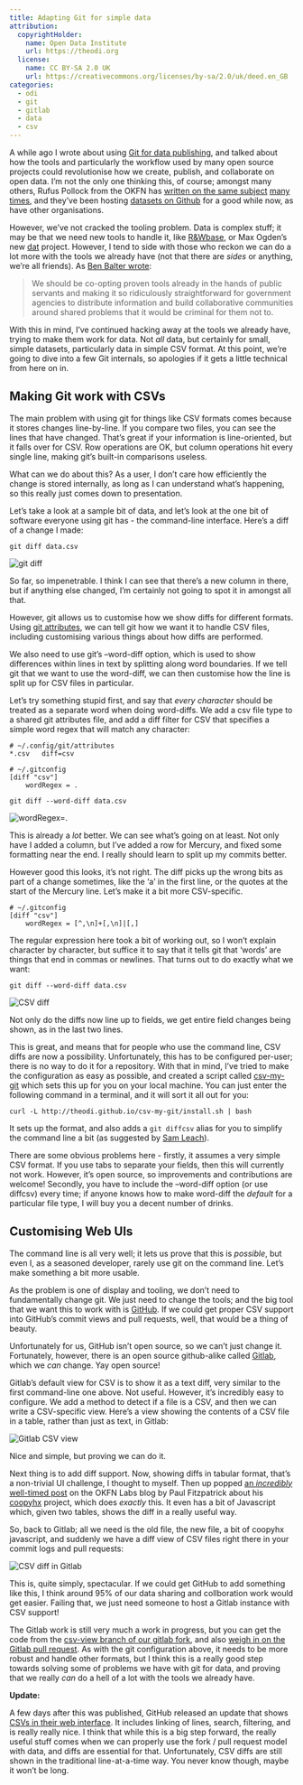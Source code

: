 ```yaml
---
title: Adapting Git for simple data
attribution:
  copyrightHolder:
    name: Open Data Institute
    url: https://theodi.org
  license:
    name: CC BY-SA 2.0 UK
    url: https://creativecommons.org/licenses/by-sa/2.0/uk/deed.en_GB
categories:
  - odi
  - git
  - gitlab
  - data
  - csv
---
```

A while ago I wrote about using [Git for data publishing](http://theodi.org/blog/git-data-publishing), and talked about how the tools and particularly the workflow used by many open source projects could revolutionise how we create, publish, and collaborate on open data. I’m not the only one thinking this, of course; amongst many others, Rufus Pollock from the OKFN has [written on the same subject](http://blog.okfn.org/2013/07/02/git-and-github-for-data/) [many times](http://blog.okfn.org/2010/07/12/we-need-distributed-revisionversion-control-for-data/), and they’ve been hosting [datasets on Github](https://github.com/datasets) for a good while now, as have other organisations.

However, we’ve not cracked the tooling problem. Data is complex stuff; it may be that we need new tools to handle it, like [R&Wbase](http://rawbase.github.io/), or Max Ogden’s new [dat](https://github.com/maxogden/dat) project. However, I tend to side with those who reckon we can do a lot more with the tools we already have (not that there are _sides_ or anything, we’re all friends). As [Ben Balter wrote](http://ben.balter.com/2013/07/01/technologys-the-easy-part/):

> We should be co-opting proven tools already in the hands of public servants and making it so ridiculously straightforward for government agencies to distribute information and build collaborative communities around shared problems that it would be criminal for them not to.

With this in mind, I’ve continued hacking away at the tools we already have, trying to make them work for data. Not _all_ data, but certainly for small, simple datasets, particularly data in simple CSV format. At this point, we’re going to dive into a few Git internals, so apologies if it gets a little technical from here on in.

## Making Git work with CSVs

The main problem with using git for things like CSV formats comes because it stores changes line-by-line. If you compare two files, you can see the lines that have changed. That’s great if your information is line-oriented, but it falls over for CSV. Row operations are OK, but column operations hit every single line, making git’s built-in comparisons useless.

What can we do about this? As a user, I don’t care how efficiently the change is stored internally, as long as I can understand what’s happening, so this really just comes down to presentation.

Let’s take a look at a sample bit of data, and let’s look at the one bit of software everyone using git has - the command-line interface. Here’s a diff of a change I made:

`git diff data.csv`

![git diff](https://bd7a65e2cb448908f934-86a50c88e47af9e1fb58ce0672b5a500.r32.cf3.rackcdn.com/uploads/assets/legacy/diff%2Dcolour.png)

So far, so impenetrable. I think I can see that there’s a new column in there, but if anything else changed, I’m certainly not going to spot it in amongst all that.

However, git allows us to customise how we show diffs for different formats. Using [git attributes](http://git-scm.com/book/ch7-2.html), we can tell git how we want it to handle CSV files, including customising various things about how diffs are performed.

We also need to use git’s –word-diff option, which is used to show differences within lines in text by splitting along word boundaries. If we tell git that we want to use the word-diff, we can then customise how the line is split up for CSV files in particular.

Let’s try something stupid first, and say that _every character_ should be treated as a separate word when doing word-diffs. We add a csv file type to a shared git attributes file, and add a diff filter for CSV that specifies a simple word regex that will match any character:

    # ~/.config/git/attributes
    *.csv	diff=csv

    # ~/.gitconfig
    [diff "csv"]
    	wordRegex = .

`git diff --word-diff data.csv`

![wordRegex=.](https://bd7a65e2cb448908f934-86a50c88e47af9e1fb58ce0672b5a500.r32.cf3.rackcdn.com/uploads/assets/legacy/wordRegexDot.png)

This is already a _lot_ better. We can see what’s going on at least. Not only have I added a column, but I’ve added a row for Mercury, and fixed some formatting near the end. I really should learn to split up my commits better.

However good this looks, it’s not right. The diff picks up the wrong bits as part of a change sometimes, like the ‘a’ in the first line, or the quotes at the start of the Mercury line. Let’s make it a bit more CSV-specific.

    # ~/.gitconfig
    [diff "csv"]
    	wordRegex = [^,\n]+[,\n]|[,]

The regular expression here took a bit of working out, so I won’t explain character by character, but suffice it to say that it tells git that ‘words’ are things that end in commas or newlines. That turns out to do exactly what we want:

`git diff --word-diff data.csv`

![CSV diff](https://bd7a65e2cb448908f934-86a50c88e47af9e1fb58ce0672b5a500.r32.cf3.rackcdn.com/uploads/assets/legacy/csv%2Ddiff.png)

Not only do the diffs now line up to fields, we get entire field changes being shown, as in the last two lines.

This is great, and means that for people who use the command line, CSV diffs are now a possibility. Unfortunately, this has to be configured per-user; there is no way to do it for a repository. With that in mind, I’ve tried to make the configuration as easy as possible, and created a script called [csv-my-git](https://github.com/theodi/csv-my-git) which sets this up for you on your local machine. You can just enter the following command in a terminal, and it will sort it all out for you:

    curl -L http://theodi.github.io/csv-my-git/install.sh | bash

It sets up the format, and also adds a `git diffcsv` alias for you to simplify the command line a bit (as suggested by [Sam Leach](https://twitter.com/samuelleach)).

There are some obvious problems here - firstly, it assumes a very simple CSV format. If you use tabs to separate your fields, then this will currently not work. However, it’s open source, so improvements and contributions are welcome! Secondly, you have to include the –word-diff option (or use diffcsv) every time; if anyone knows how to make word-diff the _default_ for a particular file type, I will buy you a decent number of drinks.

## Customising Web UIs

The command line is all very well; it lets us prove that this is _possible_, but even I, as a seasoned developer, rarely use git on the command line. Let’s make something a bit more usable.

As the problem is one of display and tooling, we don’t need to fundamentally change git. We just need to change the tools; and the big tool that we want this to work with is [GitHub](http://github.com). If we could get proper CSV support into GitHub’s commit views and pull requests, well, that would be a thing of beauty.

Unfortunately for us, GitHub isn’t open source, so we can’t just change it. Fortunately, however, there is an open source github-alike called [Gitlab](http://gitlab.org/), which we _can_ change. Yay open source!

Gitlab’s default view for CSV is to show it as a text diff, very similar to the first command-line one above. Not useful. However, it’s incredibly easy to configure. We add a method to detect if a file is a CSV, and then we can write a CSV-specific view. Here’s a view showing the contents of a CSV file in a table, rather than just as text, in Gitlab:

![Gitlab CSV view](https://bd7a65e2cb448908f934-86a50c88e47af9e1fb58ce0672b5a500.r32.cf3.rackcdn.com/uploads/assets/legacy/csv_table.png)

Nice and simple, but proving we can do it.

Next thing is to add diff support. Now, showing diffs in tabular format, that’s a non-trivial UI challenge, I thought to myself. Then up popped [an _incredibly_ well-timed post](http://okfnlabs.org/blog/2013/08/08/diffing-and-patching-data.html) on the OKFN Labs blog by Paul Fitzpatrick about his [coopyhx](http://paulfitz.github.io/coopyhx/) project, which does _exactly_ this. It even has a bit of Javascript which, given two tables, shows the diff in a really useful way.

So, back to Gitlab; all we need is the old file, the new file, a bit of coopyhx javascript, and suddenly we have a diff view of CSV files right there in your commit logs and pull requests:

![CSV diff in Gitlab](https://bd7a65e2cb448908f934-86a50c88e47af9e1fb58ce0672b5a500.r32.cf3.rackcdn.com/uploads/assets/legacy/csv_gitlab_diff.png)

This is, quite simply, spectacular. If we could get GitHub to add something like this, I think around 95% of our data sharing and collboration work would get easier. Failing that, we just need someone to host a Gitlab instance with CSV support!

The Gitlab work is still very much a work in progress, but you can get the code from the [csv-view branch of our gitlab fork](https://github.com/theodi/gitlabhq/tree/csv-view), and also [weigh in on the Gitlab pull request](https://github.com/gitlabhq/gitlabhq/pull/4810). As with the git configuration above, it needs to be more robust and handle other formats, but I think this is a really good step towards solving some of problems we have with git for data, and proving that we really _can_ do a hell of a lot with the tools we already have.

**Update:**

A few days after this was published, GitHub released an update that shows [CSVs in their web interface](https://github.com/blog/1601-see-your-csvs). It includes linking of lines, search, filtering, and is really really nice. I think that while this is a big step forward, the really useful stuff comes when we can properly use the fork / pull request model with data, and diffs are essential for that. Unfortunately, CSV diffs are still shown in the traditional line-at-a-time way. You never know though, maybe it won’t be long.
